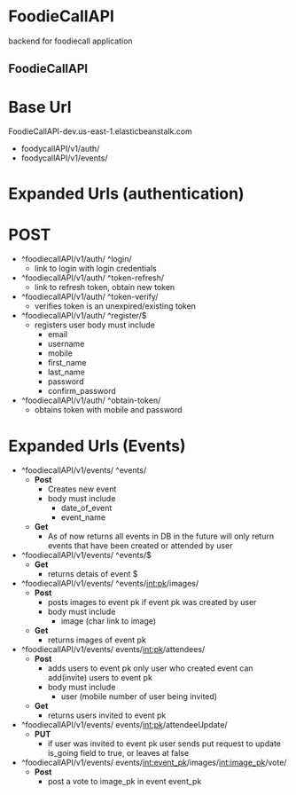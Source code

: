# FoodieCallAPI
backend for foodiecall application

##  FoodieCallAPI
  # Base Url 
   FoodieCallAPI-dev.us-east-1.elasticbeanstalk.com

  * foodycallAPI/v1/auth/
  * foodycallAPI/v1/events/
  
  # Expanded Urls (authentication) 
  # POST
  * ^foodiecallAPI/v1/auth/ ^login/
    * link to login with login credentials 
  * ^foodiecallAPI/v1/auth/ ^token-refresh/
    * link to refresh token, obtain new token
  * ^foodiecallAPI/v1/auth/ ^token-verify/
    * verifies token is an unexpired/existing token
  * ^foodiecallAPI/v1/auth/ ^register/$
    * registers user body must include
      * email
      * username
      * mobile 
      * first_name
      * last_name
      * password
      * confirm_password
  * ^foodiecallAPI/v1/auth/ ^obtain-token/
    * obtains token with mobile and password
  # Expanded Urls (Events)
  * ^foodiecallAPI/v1/events/ ^events/
    * **Post**
      * Creates new event 
      * body must include
        * date_of_event
        * event_name
    * **Get**
      * As of now returns all events in DB in the future will only return events that have been created or attended by user
  * ^foodiecallAPI/v1/events/ ^events/$
    * **Get**
      * returns detais of event $
  * ^foodiecallAPI/v1/events/ ^events/<int:pk>/images/
    * **Post**
      * posts images to event pk if event pk was created by user 
      * body must include
        * image (char link to image)
    * **Get**
      * returns images of event pk
  * ^foodiecallAPI/v1/events/ events/<int:pk>/attendees/
    * **Post**
      * adds users to event pk only user who created event can add(invite) users to event pk
      * body must include
        * user (mobile number of user being invited)
    * **Get**
      * returns users invited to event pk
  * ^foodiecallAPI/v1/events/ events/<int:pk>/attendeeUpdate/
    * **PUT**
      * if user was invited to event pk user sends put request to update is_going field to true, or leaves at false
  * ^foodiecallAPI/v1/events/ events/<int:event_pk>/images/<int:image_pk>/vote/
    * **Post**
      * post a vote to image_pk in event event_pk

  

